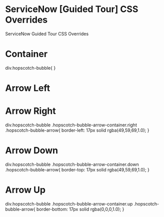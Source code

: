 # ServiceNow [Guided Tour] CSS Overrides
ServiceNow Guided Tour CSS Overrides

# Container
div.hopscotch-bubble{
}

# Arrow Left

# Arrow Right
div.hopscotch-bubble .hopscotch-bubble-arrow-container.right .hopscotch-bubble-arrow{
	border-left: 17px solid rgba(49,59,69,1.0);
}
  
# Arrow Down
div.hopscotch-bubble .hopscotch-bubble-arrow-container.down .hopscotch-bubble-arrow{
  border-top: 17px solid rgba(49,59,69,1.0);
}
  
# Arrow Up
div.hopscotch-bubble .hopscotch-bubble-arrow-container.up .hopscotch-bubble-arrow{
  border-bottom: 17px solid rgba(0,0,0,1.0);
}


	



	
	
